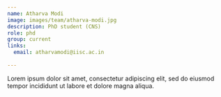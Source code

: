 ```yaml
---
name: Atharva Modi
image: images/team/atharva-modi.jpg
description: PhD student (CNS)
role: phd
group: current
links:
  email: atharvamodi@iisc.ac.in
  
---
```


Lorem ipsum dolor sit amet, consectetur adipiscing elit, sed do eiusmod tempor incididunt ut labore et dolore magna aliqua.
